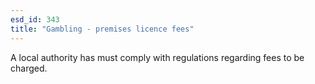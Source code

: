 ```yaml
---
esd_id: 343
title: "Gambling - premises licence fees"
---
```


A local authority has must comply with regulations regarding fees to be charged.

